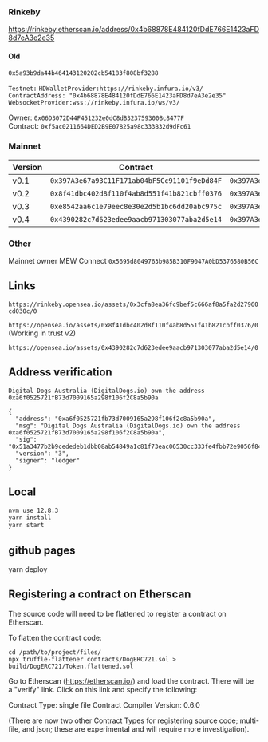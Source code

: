 ### Rinkeby

https://rinkeby.etherscan.io/address/0x4b68878E484120fDdE766E1423aFD8d7eA3e2e35


#### Old
`0x5a93b9da44b464143120202cb54183f808bf3288`

`Testnet:`
  `HDWalletProvider:https://rinkeby.infura.io/v3/`
  `ContractAddress: "0x4b68878E484120fDdE766E1423aFD8d7eA3e2e35"`
  `WebsocketProvider:wss://rinkeby.infura.io/ws/v3/`

Owner: `0x06D3072D44F451232e0dC8dB323759300Bc8477F`  
Contract: `0xf5ac0211664DED2B9E07825a98c333B32d9dFc61`

### Mainnet 

| Version | Contract | Owner |
|---|---|---|
| v0.1 | `0x397A3e67a93C11F171ab04bF5Cc91101f9eDd84F` | `0x397A3e67a93C11F171ab04bF5Cc91101f9eDd84F` |
| v0.2 | `0x8f41dbc402d8f110f4ab8d551f41b821cbff0376` | `0x397A3e67a93C11F171ab04bF5Cc91101f9eDd84F` |
| v0.3 | `0xe8542aa6c1e79eec8e30e2d5b1bc6dd20abc975c` | `0x397A3e67a93C11F171ab04bF5Cc91101f9eDd84F` |
| v0.4 | `0x4390282c7d623edee9aacb971303077aba2d5e14` | `0x397A3e67a93C11F171ab04bF5Cc91101f9eDd84F` |  


### Other

Mainnet owner MEW Connect `0x5695d8049763b985B310F9047A0bD5376580B56C`

## Links

`https://rinkeby.opensea.io/assets/0x3cfa8ea36fc9bef5c666af8a5fa2d27960cd030c/0`

`https://opensea.io/assets/0x8f41dbc402d8f110f4ab8d551f41b821cbff0376/0` (Working in trust v2)

`https://opensea.io/assets/0x4390282c7d623edee9aacb971303077aba2d5e14/0`

## Address verification

```
Digital Dogs Australia (DigitalDogs.io) own the address 0xa6f0525721fB73d7009165a298f106f2C8a5b90a 
```

```
{
  "address": "0xa6f0525721fb73d7009165a298f106f2c8a5b90a",
  "msg": "Digital Dogs Australia (DigitalDogs.io) own the address 0xa6f0525721fB73d7009165a298f106f2C8a5b90a",
  "sig": "0x51a3477b2b9cededeb1dbb08ab54849a1c81f73eac06530cc333fe4fbb72e9056f84aae9c04956e79aa99ec569e142e37e6158acf44b0a0b54d27ac3ac5149b41c",
  "version": "3",
  "signer": "ledger"
}
```

## Local

```bash
nvm use 12.8.3
yarn install
yarn start
```

## github pages
yarn deploy 

## Registering a contract on Etherscan

The source code will need to be flattened to register a contract on Etherscan.

To flatten the contract code:

```
cd /path/to/project/files/
npx truffle-flattener contracts/DogERC721.sol > build/DogERC721/Token.flattened.sol

```

Go to Etherscan (https://etherscan.io/) and load the contract. There will be a
"verify" link. Click on this link and specify the following:

Contract Type: single file
Contract Compiler Version: 0.6.0

(There are now two other Contract Types for registering source code; multi-file, and json; these are experimental and will require more investigation).
